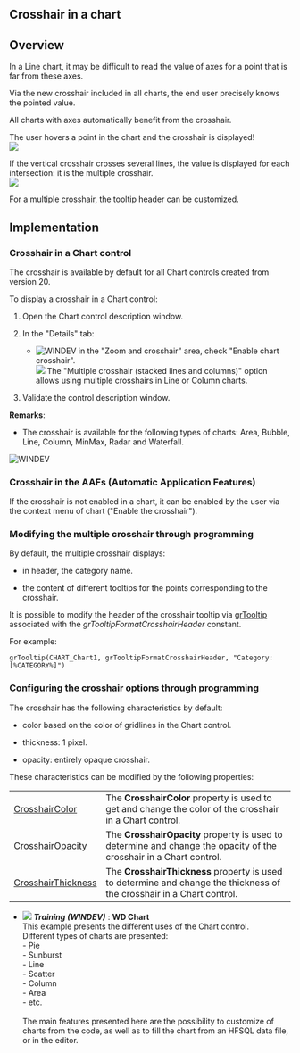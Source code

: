 
## Crosshair in a chart
			

<a name="NOTE1"></a>
<a name="NOTE1_1"></a>


## Overview
<a name="overview_ELTTEXTE000178"></a>
In a Line chart, it may be difficult to read the value of axes for a point that is far from these axes.

Via the new crosshair included in all charts, the end user precisely knows the pointed value.

All charts with axes automatically benefit from the crosshair.

The user hovers a point in the chart and the crosshair is displayed!
<br>![](https://doc.pcsoft.fr/en-US/images/image.awp?langid=3&name=WD%20-%20Graphe%20Mire.jpg)


If the vertical crosshair crosses several lines, the value is displayed for each intersection: it is the multiple crosshair. 
<br>![](https://doc.pcsoft.fr/en-US/images/image.awp?langid=3&name=WD%20-%20Graphe%20Mire%20multiple.jpg)


For a multiple crosshair, the tooltip header can be customized. 



<a name="NOTE2"></a>
<a name="NOTE2_1"></a>


## Implementation
<a name="implementation_ELTTEXTE000202"></a>


### Crosshair in a Chart control
<a name="crosshair_chart_control_ELTPARAGRAPHE000041"></a>

The crosshair is available by default for all Chart controls created from version 20. 

To display a crosshair in a Chart control: 

1. Open the Chart control description window.

2. In the "Details" tab: 

	- ![WINDEV](https://doc.pcsoft.fr/ext/images/us/WD.png) in the "Zoom and crosshair" area, check "Enable chart crosshair". <br>![](https://doc.pcsoft.fr/en-US/images/image.awp?langid=3&name=Mire_Graphe_Editeur.gif)
The "Multiple crosshair (stacked lines and columns)" option allows using multiple crosshairs in Line or Column charts. 




3. Validate the control description window. 




**Remarks**: 

- The crosshair is available for the following types of charts: Area, Bubble, Line, Column, MinMax, Radar and Waterfall. 



<a name="NOTE2_2"></a>
![WINDEV](https://doc.pcsoft.fr/ext/images/us/WD.png) 

### Crosshair in the AAFs (Automatic Application Features)
<a name="crosshair_the_aafs_automatic_application_features_ELTPARAGRAPHE000090"></a>

If the crosshair is not enabled in a chart, it can be enabled by the user via the context menu of chart ("Enable the crosshair"). 
<a name="NOTE2_3"></a>


### Modifying the multiple crosshair through programming
<a name="modifying_the_multiple_crosshair_through_programming_ELTPARAGRAPHE000097"></a>

By default, the multiple crosshair displays: 

- in header, the category name. 

- the content of different tooltips for the points corresponding to the crosshair. 




It is possible to modify the header of the crosshair tooltip via [grTooltip](../WDLang3/3042010.md) associated with the *grTooltipFormatCrosshairHeader* constant. 

For example: 


```wl
grTooltip(CHART_Chart1, grTooltipFormatCrosshairHeader, "Category: [%CATEGORY%]")
```

<a name="NOTE2_4"></a>


### Configuring the crosshair options through programming
<a name="configuring_the_crosshair_options_through_programming_ELTPARAGRAPHE000116"></a>

The crosshair has the following characteristics by default: 

- color based on the color of gridlines in the Chart control. 

- thickness: 1 pixel. 

- opacity: entirely opaque crosshair. 




These characteristics can be modified by the following properties:  



|   |   |
| --- | --- |
| [CrosshairColor](../Proprietes/1000021505.md) | The **CrosshairColor** property is used to get and change the color of the crosshair in a Chart control. |
| [CrosshairOpacity](../Proprietes/1000021517.md) | The **CrosshairOpacity** property is used to determine and change the opacity of the crosshair in a Chart control. |
| [CrosshairThickness](../Proprietes/1000021506.md) | The **CrosshairThickness** property is used to determine and change the thickness of the crosshair in a Chart control. |






- ![](https://doc.pcsoft.fr/en-US/images/image.awp?langid=3&name=WDChart.gif) ***Training (WINDEV)*** : **WD Chart** <br>This example presents the different uses of the Chart control.<br>Different types of charts are presented: <br>- Pie<br>- Sunburst<br>- Line<br>- Scatter<br>- Column<br>- Area<br>- etc.<br><br>The main features presented here are the possibility to customize of charts from the code, as well as to fill the chart from an HFSQL data file, or in the editor.


